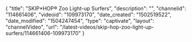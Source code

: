 {
    "title": "SKIP*HOP&reg; Zoo Light-up Surfers",
    "description": "",
    "channelid": "114661406",
    "videoid": "109973170",
    "date_created": "1502519522",
    "date_modified": "1504247454",
    "type": "captivate",
    "layout": "channelVideo",
    "url": "\/latest-videos\/skip-hop-zoo-light-up-surfers\/114661406-109973170"
}